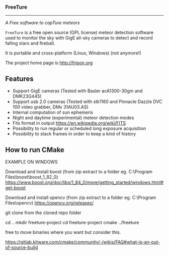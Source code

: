 ### FreeTure
--------

*A Free software to capTure meteors*

`FreeTure` is a free open source (GPL license) meteor detection software used to monitor the sky with GigE all-sky cameras to detect and record falling stars and fireball.

It is portable and cross-platform (Linux, Windows) (not anymore!)

The project home page is http://fripon.org

Features
--------

- Support GigE cameras (Tested with Basler acA1300-30gm and DMK23G445)
- Support usb 2.0 cameras (Tested with stk1160 and Pinnacle Dazzle DVC 100 video grabber, DMx 31AU03.AS)
- Internal computation of sun ephemeris
- Night and daytime (experimental) meteor detection modes
- Fits format in output https://en.wikipedia.org/wiki/FITS
- Possibility to run regular or scheduled long exposure acquisition
- Possibility to stack frames in order to keep a kind of history

How to run CMake
----------------
EXAMPLE ON WINDOWS

Download and Install boost (from zip extract to a folder eg. C:\Program Files\boost\boost_1_82_0)
https://www.boost.org/doc/libs/1_84_0/more/getting_started/windows.html#get-boost

Download and install opencv (from zip extract to a folder eg. C:\Program Files\opencv)
https://opencv.org/releases/

git clone 
from the cloned repo folder

cd ..
mkdir freeture-project
cd freeture-project
cmake ../freeture

free to move binaries where you want but consider this.

https://gitlab.kitware.com/cmake/community/-/wikis/FAQ#what-is-an-out-of-source-build